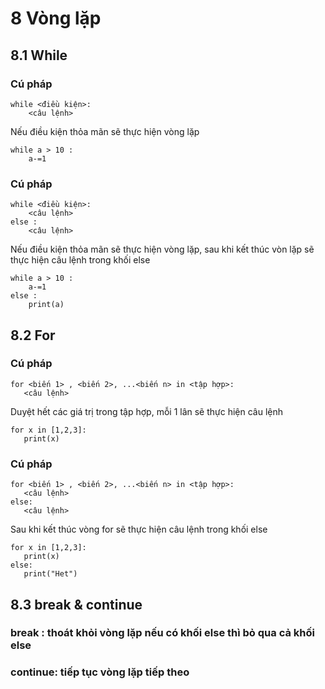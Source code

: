 # 8 Vòng lặp
## 8.1 While
### Cú pháp
```
while <điều kiện>:
    <câu lệnh>
```
Nếu điều kiện thỏa mãn sẽ thực hiện vòng lặp
```
while a > 10 :
    a-=1
```
### Cú pháp
```
while <điều kiện>:
    <câu lệnh>
else :
    <câu lệnh>
```
Nếu điều kiện thỏa mãn sẽ thực hiện vòng lặp, sau khi kết thúc vòn lặp sẽ thực hiện câu lệnh trong khối else
```
while a > 10 :
    a-=1
else :
    print(a)
```
## 8.2 For
### Cú pháp
```
for <biến 1> , <biến 2>, ...<biến n> in <tập hợp>:
   <câu lệnh>
```
Duyệt hết các giá trị trong tập hợp, mỗi 1 lân sẽ thực hiện câu lệnh
```
for x in [1,2,3]:
   print(x)
```
### Cú pháp
```
for <biến 1> , <biến 2>, ...<biến n> in <tập hợp>:
   <câu lệnh>
else:
   <câu lệnh>
```
Sau khi kết thúc vòng for sẽ thực hiện câu lệnh trong khối else
```
for x in [1,2,3]:
   print(x)
else:
   print("Het")
```
## 8.3 break & continue
### break : thoát khỏi vòng lặp nếu có khối else thì bỏ qua cả khối else
### continue: tiếp tục vòng lặp tiếp theo
